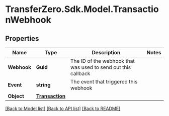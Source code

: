 
# TransferZero.Sdk.Model.TransactionWebhook

## Properties

Name | Type | Description | Notes
------------ | ------------- | ------------- | -------------
**Webhook** | **Guid** | The ID of the webhook that was used to send out this callback | 
**Event** | **string** | The event that triggered this webhook | 
**Object** | [**Transaction**](Transaction.md) |  | 

[[Back to Model list]](../README.md#documentation-for-models)
[[Back to API list]](../README.md#documentation-for-api-endpoints)
[[Back to README]](../README.md)

